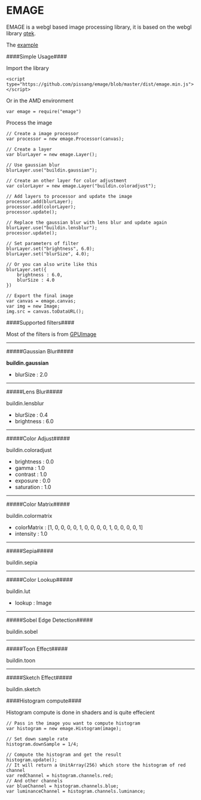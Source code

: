 EMAGE
==========

EMAGE is a webgl based image processing library, it is based on the webgl library [qtek](https://github.com/pissang/qtek).

The [example](http://pissang.github.com/emage/example/#/) 

####Simple Usage####

Import the library
	
	<script type="https://github.com/pissang/emage/blob/master/dist/emage.min.js"></script>

Or in the AMD environment
	
	var emage =	require("emage")

Process the image


	// Create a image processor
	var processor = new emage.Processor(canvas);
	
	// Create a layer
	var blurLayer = new emage.Layer();	
	
	// Use gaussian blur
	blurLayer.use("buildin.gaussian");
	
	// Create an other layer for color adjustment
	var colorLayer = new emage.Layer("buildin.coloradjust");
	
	// Add layers to processor and update the image
	processor.add(blurLayer);
	processor.add(colorLayer);
	processor.update();
	
	// Replace the gaussian blur with lens blur and update again
	blurLayer.use("buildin.lensblur");
	processor.update();
	
	// Set parameters of filter
	blurLayer.set("brightness", 6.0);
	blurLayer.set("blurSize", 4.0);
	
	// Or you can also write like this
	blurLayer.set({
		brightness : 6.0,
		blurSize : 4.0
	})
	
	// Export the final image
	var canvas = emage.canvas;
	var img = new Image;
	img.src = canvas.toDataURL();
	

####Supported filters####

Most of the filters is from [GPUImage](https://github.com/BradLarson/GPUImage)

-----
#####Gaussian Blur#####

**buildin.gaussian**

+ blurSize : 2.0

-----

#####Lens Blur#####

buildin.lensblur

+ blurSize : 0.4
+ brightness : 6.0

-----
#####Color Adjust#####

buildin.coloradjust

+ brightness : 0.0
+ gamma : 1.0
+ contrast : 1.0
+ exposure : 0.0
+ saturation : 1.0

-----
#####Color Matrix#####

buildin.colormatrix

+ colorMatrix : [1, 0, 0, 0, 0, 1, 0, 0, 0, 0, 1, 0, 0, 0, 0, 1]
+ intensity : 1.0

-----
#####Sepia#####

buildin.sepia

-----
#####Color Lookup#####

buildin.lut

+ lookup : Image

-----
#####Sobel Edge Detection#####

buildin.sobel

-----
#####Toon Effect#####

buildin.toon

-----
#####Sketch Effect#####

buildin.sketch


####Histogram compute####

Histogram compute is done in shaders and is quite effecient
	
	// Pass in the image you want to compute histogram
	var histogram = new emage.Histogram(image);
	
	// Set down sample rate
	histogram.downSample = 1/4;
	
	// Compute the histogram and get the result
	histogram.update();	
	// It will return a UnitArray(256) which store the histogram of red channel
	var redChannel = histogram.channels.red;
	// And other channels
	var blueChannel = histogram.channels.blue;
	var luminanceChannel = histogram.channels.luminance;